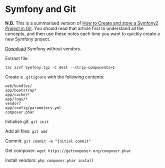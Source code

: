 # Symfony and Git

**N.B.** This is a summarised version of [How to Create and store a Symfony2 Project in Git](http://symfony.com/doc/current/cookbook/workflow/new_project_git.html). You should read that article first to understand all the concepts, and then use these notes each time you want to quickly create a new Symfony project.

[Download](http://symfony.com/download) Symfony without vendors.

Extract file:

```
tar xzvf Symfony.tgz -C dest --strip-components=1
```

Create a `.gitignore` with the following contents:

```
web/bundles/
app/bootstrap*
app/cache/*
app/logs/*
vendor/
app/config/parameters.yml
composer.phar
```

Initialise git: `git init`

Add all files: `git add`

Commit: `git commit -m "Initial commit"`

Get composer: `wget https://getcomposer.org/composer.phar`

Install vendors: `php composer.phar install`
